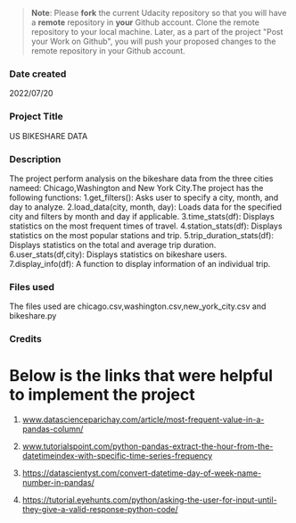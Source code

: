 >**Note**: Please **fork** the current Udacity repository so that you will have a **remote** repository in **your** Github account. Clone the remote repository to your local machine. Later, as a part of the project "Post your Work on Github", you will push your proposed changes to the remote repository in your Github account.

### Date created
2022/07/20

### Project Title
US BIKESHARE DATA

### Description
The project perform analysis on the bikeshare data from the three cities nameed: Chicago,Washington and New York City.The project has the following functions:
1.get_filters(): Asks user to specify a city, month, and day to analyze.
2.load_data(city, month, day): Loads data for the specified city and filters by month and day if applicable.
3.time_stats(df): Displays statistics on the most frequent times of travel.
4.station_stats(df): Displays statistics on the most popular stations and trip.
5.trip_duration_stats(df): Displays statistics on the total and average trip duration.
6.user_stats(df,city): Displays statistics on bikeshare users.
7.display_info(df): A function to display information of an individual trip. 

### Files used
The files used are chicago.csv,washington.csv,new_york_city.csv and bikeshare.py

### Credits
# Below is the links that were helpful to implement the project
1. www.datascienceparichay.com/article/most-frequent-value-in-a-pandas-column/

2. www.tutorialspoint.com/python-pandas-extract-the-hour-from-the-datetimeindex-with-specific-time-series-frequency

3. https://datascientyst.com/convert-datetime-day-of-week-name-number-in-pandas/

4. https://tutorial.eyehunts.com/python/asking-the-user-for-input-until-they-give-a-valid-response-python-code/

